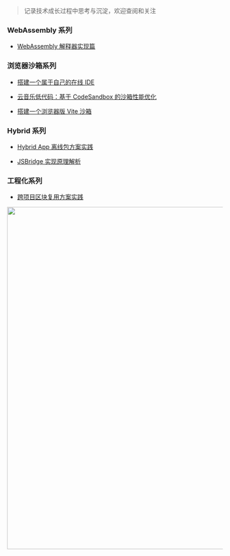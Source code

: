 > 记录技术成长过程中思考与沉淀，欢迎查阅和关注

### WebAssembly 系列

- [WebAssembly 解释器实现篇](https://github.com/mcuking/blog/issues/96)

### 浏览器沙箱系列

- [搭建一个属于自己的在线 IDE](https://github.com/mcuking/blog/issues/86)

- [云音乐低代码：基于 CodeSandbox 的沙箱性能优化](https://github.com/mcuking/blog/issues/110)

- [搭建一个浏览器版 Vite 沙箱](https://github.com/mcuking/blog/issues/111)

### Hybrid 系列

- [Hybrid App 离线包方案实践](https://github.com/mcuking/blog/issues/63)

- [JSBridge 实现原理解析](https://github.com/mcuking/blog/issues/39)

### 工程化系列

- [跨项目区块复用方案实践](https://github.com/mcuking/blog/issues/88)

<img src="https://p5.music.126.net/obj/wo3DlcOGw6DClTvDisK1/13992673209/34ae/2e68/4c95/5e7760ab26d65ad5426fe90546d79b41.png" width=800/>
